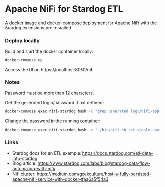 # Apache NiFi for Stardog ETL

A docker image and docker-compose deployment for Apache NiFi with the Stardog extensions pre-installed.

### Deploy locally

Build and start the docker container locally:

```bash
docker-compose up
```

Access the UI on https://localhost:8080/nifi

### Notes

Password must be more than 12 characters.

Get the generated login/password if not defined:

```bash
docker-compose exec nifi-stardog bash -c "grep Generated logs/nifi-app*log"
```

Change the password in the running container:

```bash
docker-compose exec nifi-stardog bash -c "./bin/nifi.sh set-single-user-credentials admin password"
```

### Links

* Stardog docs for an ETL example: https://docs.stardog.com/etl-data-into-stardog
* Blog article: https://www.stardog.com/labs/blog/stardog-data-flow-automation-with-nifi/
* Nifi cluster: https://medium.com/geekculture/host-a-fully-persisted-apache-nifi-service-with-docker-ffaa6a5f54a3

